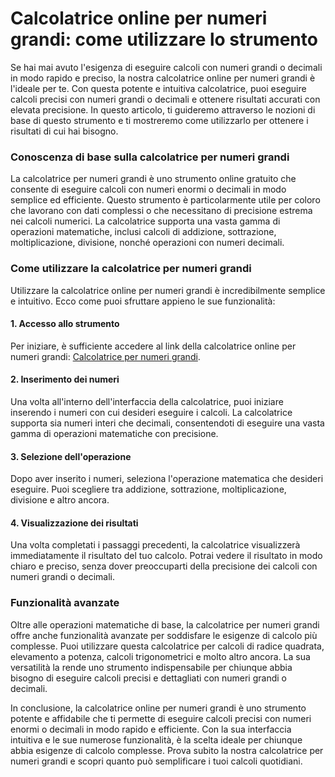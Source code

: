 Calcolatrice online per numeri grandi: come utilizzare lo strumento
===================================================================

Se hai mai avuto l'esigenza di eseguire calcoli con numeri grandi o decimali in modo rapido e preciso, la nostra calcolatrice online per numeri grandi è l'ideale per te. Con questa potente e intuitiva calcolatrice, puoi eseguire calcoli precisi con numeri grandi o decimali e ottenere risultati accurati con elevata precisione. In questo articolo, ti guideremo attraverso le nozioni di base di questo strumento e ti mostreremo come utilizzarlo per ottenere i risultati di cui hai bisogno.

### Conoscenza di base sulla calcolatrice per numeri grandi

La calcolatrice per numeri grandi è uno strumento online gratuito che consente di eseguire calcoli con numeri enormi o decimali in modo semplice ed efficiente. Questo strumento è particolarmente utile per coloro che lavorano con dati complessi o che necessitano di precisione estrema nei calcoli numerici. La calcolatrice supporta una vasta gamma di operazioni matematiche, inclusi calcoli di addizione, sottrazione, moltiplicazione, divisione, nonché operazioni con numeri decimali.

### Come utilizzare la calcolatrice per numeri grandi

Utilizzare la calcolatrice online per numeri grandi è incredibilmente semplice e intuitivo. Ecco come puoi sfruttare appieno le sue funzionalità:

#### 1. Accesso allo strumento

Per iniziare, è sufficiente accedere al link della calcolatrice online per numeri grandi: [Calcolatrice per numeri grandi](https://www.onlinecalculatorsfree.com/it/math/big-number-calculator.html).

#### 2. Inserimento dei numeri

Una volta all'interno dell'interfaccia della calcolatrice, puoi iniziare inserendo i numeri con cui desideri eseguire i calcoli. La calcolatrice supporta sia numeri interi che decimali, consentendoti di eseguire una vasta gamma di operazioni matematiche con precisione.

#### 3. Selezione dell'operazione

Dopo aver inserito i numeri, seleziona l'operazione matematica che desideri eseguire. Puoi scegliere tra addizione, sottrazione, moltiplicazione, divisione e altro ancora.

#### 4. Visualizzazione dei risultati

Una volta completati i passaggi precedenti, la calcolatrice visualizzerà immediatamente il risultato del tuo calcolo. Potrai vedere il risultato in modo chiaro e preciso, senza dover preoccuparti della precisione dei calcoli con numeri grandi o decimali.

### Funzionalità avanzate

Oltre alle operazioni matematiche di base, la calcolatrice per numeri grandi offre anche funzionalità avanzate per soddisfare le esigenze di calcolo più complesse. Puoi utilizzare questa calcolatrice per calcoli di radice quadrata, elevamento a potenza, calcoli trigonometrici e molto altro ancora. La sua versatilità la rende uno strumento indispensabile per chiunque abbia bisogno di eseguire calcoli precisi e dettagliati con numeri grandi o decimali.

In conclusione, la calcolatrice online per numeri grandi è uno strumento potente e affidabile che ti permette di eseguire calcoli precisi con numeri enormi o decimali in modo rapido e efficiente. Con la sua interfaccia intuitiva e le sue numerose funzionalità, è la scelta ideale per chiunque abbia esigenze di calcolo complesse. Prova subito la nostra calcolatrice per numeri grandi e scopri quanto può semplificare i tuoi calcoli quotidiani.
